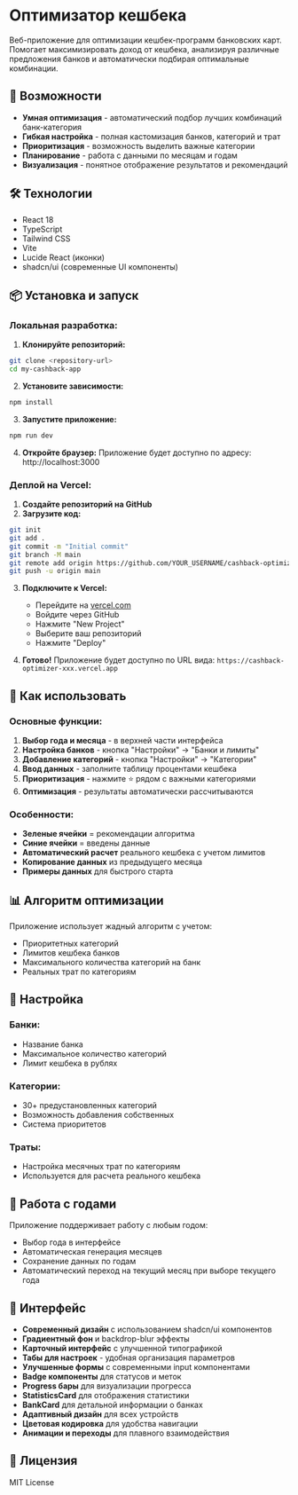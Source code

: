 # Оптимизатор кешбека

Веб-приложение для оптимизации кешбек-программ банковских карт. Помогает максимизировать доход от кешбека, анализируя различные предложения банков и автоматически подбирая оптимальные комбинации.

## 🚀 Возможности

- **Умная оптимизация** - автоматический подбор лучших комбинаций банк-категория
- **Гибкая настройка** - полная кастомизация банков, категорий и трат
- **Приоритизация** - возможность выделить важные категории
- **Планирование** - работа с данными по месяцам и годам
- **Визуализация** - понятное отображение результатов и рекомендаций

## 🛠 Технологии

- React 18
- TypeScript
- Tailwind CSS
- Vite
- Lucide React (иконки)
- shadcn/ui (современные UI компоненты)

## 📦 Установка и запуск

### Локальная разработка:

1. **Клонируйте репозиторий:**
```bash
git clone <repository-url>
cd my-cashback-app
```

2. **Установите зависимости:**
```bash
npm install
```

3. **Запустите приложение:**
```bash
npm run dev
```

4. **Откройте браузер:**
Приложение будет доступно по адресу: http://localhost:3000

### Деплой на Vercel:

1. **Создайте репозиторий на GitHub**
2. **Загрузите код:**
```bash
git init
git add .
git commit -m "Initial commit"
git branch -M main
git remote add origin https://github.com/YOUR_USERNAME/cashback-optimizer.git
git push -u origin main
```

3. **Подключите к Vercel:**
   - Перейдите на [vercel.com](https://vercel.com)
   - Войдите через GitHub
   - Нажмите "New Project"
   - Выберите ваш репозиторий
   - Нажмите "Deploy"

4. **Готово!** Приложение будет доступно по URL вида:
   `https://cashback-optimizer-xxx.vercel.app`

## 🎯 Как использовать

### Основные функции:

1. **Выбор года и месяца** - в верхней части интерфейса
2. **Настройка банков** - кнопка "Настройки" → "Банки и лимиты"
3. **Добавление категорий** - кнопка "Настройки" → "Категории"
4. **Ввод данных** - заполните таблицу процентами кешбека
5. **Приоритизация** - нажмите ⭐ рядом с важными категориями
6. **Оптимизация** - результаты автоматически рассчитываются

### Особенности:

- **Зеленые ячейки** = рекомендации алгоритма
- **Синие ячейки** = введены данные
- **Автоматический расчет** реального кешбека с учетом лимитов
- **Копирование данных** из предыдущего месяца
- **Примеры данных** для быстрого старта

## 📊 Алгоритм оптимизации

Приложение использует жадный алгоритм с учетом:
- Приоритетных категорий
- Лимитов кешбека банков
- Максимального количества категорий на банк
- Реальных трат по категориям

## 🔧 Настройка

### Банки:
- Название банка
- Максимальное количество категорий
- Лимит кешбека в рублях

### Категории:
- 30+ предустановленных категорий
- Возможность добавления собственных
- Система приоритетов

### Траты:
- Настройка месячных трат по категориям
- Используется для расчета реального кешбека

## 📅 Работа с годами

Приложение поддерживает работу с любым годом:
- Выбор года в интерфейсе
- Автоматическая генерация месяцев
- Сохранение данных по годам
- Автоматический переход на текущий месяц при выборе текущего года

## 🎨 Интерфейс

- **Современный дизайн** с использованием shadcn/ui компонентов
- **Градиентный фон** и backdrop-blur эффекты
- **Карточный интерфейс** с улучшенной типографикой
- **Табы для настроек** - удобная организация параметров
- **Улучшенные формы** с современными input компонентами
- **Badge компоненты** для статусов и меток
- **Progress бары** для визуализации прогресса
- **StatisticsCard** для отображения статистики
- **BankCard** для детальной информации о банках
- **Адаптивный дизайн** для всех устройств
- **Цветовая кодировка** для удобства навигации
- **Анимации и переходы** для плавного взаимодействия

## 📝 Лицензия

MIT License 